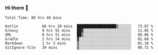 ### Hi there 👋

<!--START_SECTION:waka-->

```text
Total Time: 89 hrs 48 mins

Kotlin           66 hrs 20 mins  ██████████████████▒░░░░░░   73.87 %
Groovy           9 hrs 55 mins   ██▓░░░░░░░░░░░░░░░░░░░░░░   11.05 %
XML              8 hrs 51 mins   ██▒░░░░░░░░░░░░░░░░░░░░░░   09.86 %
Gradle           2 hrs 24 mins   ▓░░░░░░░░░░░░░░░░░░░░░░░░   02.68 %
Markdown         1 hr 3 mins     ▒░░░░░░░░░░░░░░░░░░░░░░░░   01.18 %
GitIgnore file   39 mins         ▒░░░░░░░░░░░░░░░░░░░░░░░░   00.72 %
```

<!--END_SECTION:waka-->

<!--
**AndroidLion48/AndroidLion48** is a ✨ _special_ ✨ repository because its `README.md` (this file) appears on your GitHub profile.

Here are some ideas to get you started:

- 🔭 I’m currently working on becoming a full time professional software developer for Android Mobile Applications
- 🌱 I’m currently learning Kotlin, Jetpack Compose, and Android Studio.
- 👯 I’m looking to collaborate on Mobile Applications
- 🤔 I’m looking for help with career advancement.
- 💬 Ask me about my journey in entering the Software Development Industry
- 📫 How to reach me: Here
- 😄 Pronouns: Him
- ⚡ Fun fact: Something
-->
